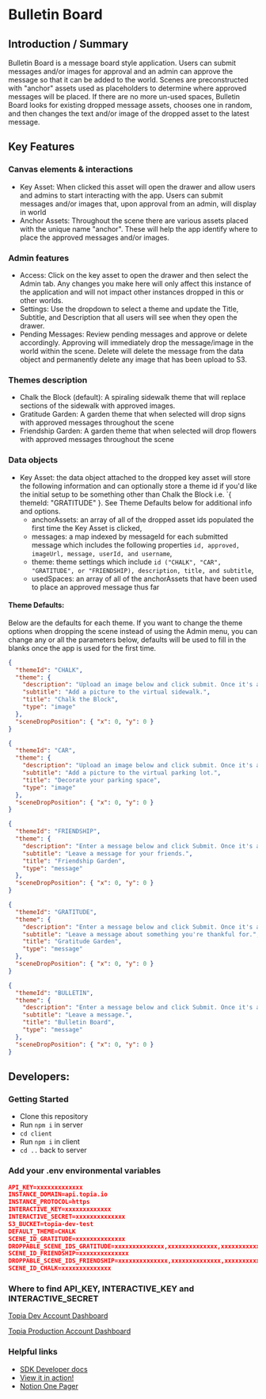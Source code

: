 # Bulletin Board

## Introduction / Summary

Bulletin Board is a message board style application. Users can submit messages and/or images for approval and an admin can approve the message so that it can be added to the world. Scenes are preconstructed with "anchor" assets used as placeholders to determine where approved messages will be placed. If there are no more un-used spaces, Bulletin Board looks for existing dropped message assets, chooses one in random, and then changes the text and/or image of the dropped asset to the latest message.

## Key Features

### Canvas elements & interactions

- Key Asset: When clicked this asset will open the drawer and allow users and admins to start interacting with the app. Users can submit messages and/or images that, upon approval from an admin, will display in world
- Anchor Assets: Throughout the scene there are various assets placed with the unique name "anchor". These will help the app identify where to place the approved messages and/or images.

### Admin features

- Access: Click on the key asset to open the drawer and then select the Admin tab. Any changes you make here will only affect this instance of the application and will not impact other instances dropped in this or other worlds.
- Settings: Use the dropdown to select a theme and update the Title, Subtitle, and Description that all users will see when they open the drawer.
- Pending Messages: Review pending messages and approve or delete accordingly. Approving will immediately drop the message/image in the world within the scene. Delete will delete the message from the data object and permanently delete any image that has been upload to S3.

### Themes description

- Chalk the Block (default): A spiraling sidewalk theme that will replace sections of the sidewalk with approved images.
- Gratitude Garden: A garden theme that when selected will drop signs with approved messages throughout the scene
- Friendship Garden: A garden theme that when selected will drop flowers with approved messages throughout the scene

### Data objects

- Key Asset: the data object attached to the dropped key asset will store the following information and can optionally store a theme id if you'd like the initial setup to be something other than Chalk the Block i.e. `{ themeId: "GRATITUDE" }. See Theme Defaults below for additional info and options.
  - anchorAssets: an array of all of the dropped asset ids populated the first time the Key Asset is clicked,
  - messages: a map indexed by messageId for each submitted message which includes the following properties `id, approved, imageUrl, message, userId, and username`,
  - theme: theme settings which include `id ("CHALK", "CAR", "GRATITUDE", or "FRIENDSHIP), description, title, and subtitle`,
  - usedSpaces: an array of all of the anchorAssets that have been used to place an approved message thus far

#### Theme Defaults:

Below are the defaults for each theme. If you want to change the theme options when dropping the scene instead of using the Admin menu, you can change any or all the parameters below, defaults will be used to fill in the blanks once the app is used for the first time.

```json
{
  "themeId": "CHALK",
  "theme": {
    "description": "Upload an image below and click submit. Once it's approved, it will be added to the world.",
    "subtitle": "Add a picture to the virtual sidewalk.",
    "title": "Chalk the Block",
    "type": "image"
  },
  "sceneDropPosition": { "x": 0, "y": 0 }
}
```

```json
{
  "themeId": "CAR",
  "theme": {
    "description": "Upload an image below and click submit. Once it's approved, it will be added to the world.",
    "subtitle": "Add a picture to the virtual parking lot.",
    "title": "Decorate your parking space",
    "type": "image"
  },
  "sceneDropPosition": { "x": 0, "y": 0 }
}
```

```json
{
  "themeId": "FRIENDSHIP",
  "theme": {
    "description": "Enter a message below and click Submit. Once it's approved it will be added to the garden.",
    "subtitle": "Leave a message for your friends.",
    "title": "Friendship Garden",
    "type": "message"
  },
  "sceneDropPosition": { "x": 0, "y": 0 }
}
```

```json
{
  "themeId": "GRATITUDE",
  "theme": {
    "description": "Enter a message below and click Submit. Once it's approved it will be added to the garden.",
    "subtitle": "Leave a message about something you're thankful for.",
    "title": "Gratitude Garden",
    "type": "message"
  },
  "sceneDropPosition": { "x": 0, "y": 0 }
}
```

```json
{
  "themeId": "BULLETIN",
  "theme": {
    "description": "Enter a message below and click Submit. Once it's approved it will be added to the board.",
    "subtitle": "Leave a message.",
    "title": "Bulletin Board",
    "type": "message"
  },
  "sceneDropPosition": { "x": 0, "y": 0 }
}
```

## Developers:

### Getting Started

- Clone this repository
- Run `npm i` in server
- `cd client`
- Run `npm i` in client
- `cd ..` back to server

### Add your .env environmental variables

```json
API_KEY=xxxxxxxxxxxxx
INSTANCE_DOMAIN=api.topia.io
INSTANCE_PROTOCOL=https
INTERACTIVE_KEY=xxxxxxxxxxxxx
INTERACTIVE_SECRET=xxxxxxxxxxxxxx
S3_BUCKET=topia-dev-test
DEFAULT_THEME=CHALK
SCENE_ID_GRATITUDE=xxxxxxxxxxxxxx
DROPPABLE_SCENE_IDS_GRATITUDE=xxxxxxxxxxxxxx,xxxxxxxxxxxxxx,xxxxxxxxxxxxxx
SCENE_ID_FRIENDSHIP=xxxxxxxxxxxxxx
DROPPABLE_SCENE_IDS_FRIENDSHIP=xxxxxxxxxxxxxx,xxxxxxxxxxxxxx,xxxxxxxxxxxxxx
SCENE_ID_CHALK=xxxxxxxxxxxxxx
```

### Where to find API_KEY, INTERACTIVE_KEY and INTERACTIVE_SECRET

[Topia Dev Account Dashboard](https://dev.topia.io/t/dashboard/integrations)

[Topia Production Account Dashboard](https://topia.io/t/dashboard/integrations)

### Helpful links

- [SDK Developer docs](https://metaversecloud-com.github.io/mc-sdk-js/index.html)
- [View it in action!](topia.io/bulletin-board-prod)
- [Notion One Pager](https://www.notion.so/topiaio/Bulletin-Board-18171cde990b447693aee8b26b03f872?pvs=4)

